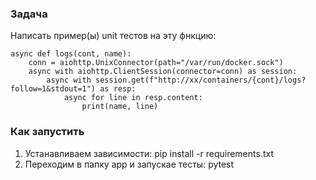 ### Задача
Написать пример(ы) unit тестов на эту фнкцию:
```
async def logs(cont, name):
    conn = aiohttp.UnixConnector(path="/var/run/docker.sock")
    async with aiohttp.ClientSession(connector=conn) as session:
        async with session.get(f"http://xx/containers/{cont}/logs?follow=1&stdout=1") as resp:
            async for line in resp.content:
                print(name, line)
```

### Как запустить
1. Устанавливаем зависимости: pip install -r requirements.txt
3. Переходим в папку app и запускае тесты: pytest